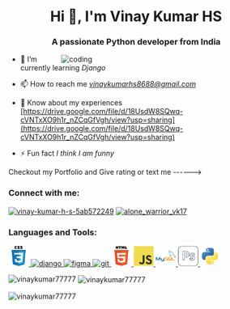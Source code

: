 <h1 align="center">Hi 👋, I'm Vinay Kumar HS</h1>
<h3 align="center">A passionate Python developer from India</h3>

<img align="right" alt="coding" width="400" src="https://www.simontechway.com/wp-content/uploads/2020/04/dev-gif.gif">


- 🌱 I’m currently learning *Django*

- 📫 How to reach me *vinaykumarhs8688@gmail.com*

- 📄 Know about my experiences [https://drive.google.com/file/d/18UsdW8SQwq-cVNTxXO9h1r_nZCqGfVgh/view?usp=sharing](https://drive.google.com/file/d/18UsdW8SQwq-cVNTxXO9h1r_nZCqGfVgh/view?usp=sharing)

- ⚡ Fun fact *I think I am funny*

Checkout my Portfolio and Give rating or text me ------>

<h3 align="left">Connect with me:</h3>
<p align="left">
<a href="https://linkedin.com/in/vinay-kumar-h-s-5ab572249" target="blank"><img align="center" src="https://raw.githubusercontent.com/rahuldkjain/github-profile-readme-generator/master/src/images/icons/Social/linked-in-alt.svg" alt="vinay-kumar-h-s-5ab572249" height="30" width="40" /></a>
<a href="https://instagram.com/alone_warrior_vk17" target="blank"><img align="center" src="https://raw.githubusercontent.com/rahuldkjain/github-profile-readme-generator/master/src/images/icons/Social/instagram.svg" alt="alone_warrior_vk17" height="30" width="40" /></a>
</p>

<h3 align="left">Languages and Tools:</h3>
<p align="left"> <a href="https://www.w3schools.com/css/" target="_blank" rel="noreferrer"> <img src="https://raw.githubusercontent.com/devicons/devicon/master/icons/css3/css3-original-wordmark.svg" alt="css3" width="40" height="40"/> </a> <a href="https://www.djangoproject.com/" target="_blank" rel="noreferrer"> <img src="https://cdn.worldvectorlogo.com/logos/django.svg" alt="django" width="40" height="40"/> </a> <a href="https://www.figma.com/" target="_blank" rel="noreferrer"> <img src="https://www.vectorlogo.zone/logos/figma/figma-icon.svg" alt="figma" width="40" height="40"/> </a> <a href="https://git-scm.com/" target="_blank" rel="noreferrer"> <img src="https://www.vectorlogo.zone/logos/git-scm/git-scm-icon.svg" alt="git" width="40" height="40"/> </a> <a href="https://www.w3.org/html/" target="_blank" rel="noreferrer"> <img src="https://raw.githubusercontent.com/devicons/devicon/master/icons/html5/html5-original-wordmark.svg" alt="html5" width="40" height="40"/> </a> <a href="https://developer.mozilla.org/en-US/docs/Web/JavaScript" target="_blank" rel="noreferrer"> <img src="https://raw.githubusercontent.com/devicons/devicon/master/icons/javascript/javascript-original.svg" alt="javascript" width="40" height="40"/> </a> <a href="https://www.mysql.com/" target="_blank" rel="noreferrer"> <img src="https://raw.githubusercontent.com/devicons/devicon/master/icons/mysql/mysql-original-wordmark.svg" alt="mysql" width="40" height="40"/> </a> <a href="https://www.photoshop.com/en" target="_blank" rel="noreferrer"> <img src="https://raw.githubusercontent.com/devicons/devicon/master/icons/photoshop/photoshop-line.svg" alt="photoshop" width="40" height="40"/> </a> <a href="https://www.python.org" target="_blank" rel="noreferrer"> <img src="https://raw.githubusercontent.com/devicons/devicon/master/icons/python/python-original.svg" alt="python" width="40" height="40"/> </a> </p>

<p><img align="left" src="https://github-readme-stats.vercel.app/api/top-langs?username=vinaykumar77777&show_icons=true&locale=en&layout=compact" alt="vinaykumar77777" /></p>

<p>&nbsp;<img align="center" src="https://github-readme-stats.vercel.app/api?username=vinaykumar77777&show_icons=true&locale=en" alt="vinaykumar77777" /></p>

<p><img align="center" src="https://github-readme-streak-stats.herokuapp.com/?user=vinaykumar77777&" alt="vinaykumar77777" /></p>
